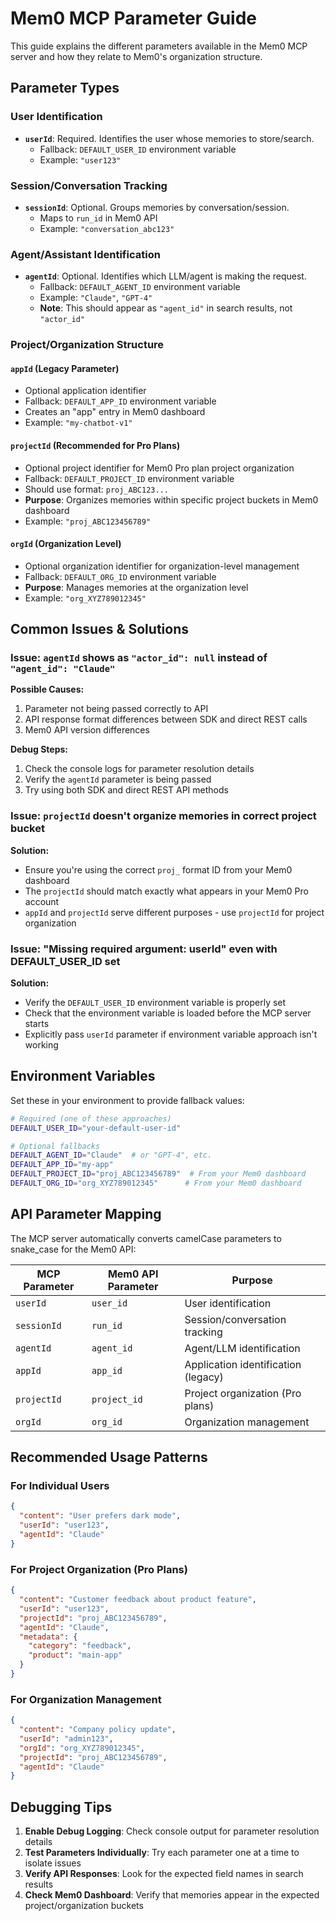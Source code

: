 # Mem0 MCP Parameter Guide

This guide explains the different parameters available in the Mem0 MCP server and how they relate to Mem0's organization structure.

## Parameter Types

### User Identification
- **`userId`**: Required. Identifies the user whose memories to store/search. 
  - Fallback: `DEFAULT_USER_ID` environment variable
  - Example: `"user123"`

### Session/Conversation Tracking  
- **`sessionId`**: Optional. Groups memories by conversation/session.
  - Maps to `run_id` in Mem0 API
  - Example: `"conversation_abc123"`

### Agent/Assistant Identification
- **`agentId`**: Optional. Identifies which LLM/agent is making the request.
  - Fallback: `DEFAULT_AGENT_ID` environment variable  
  - Example: `"Claude"`, `"GPT-4"`
  - **Note**: This should appear as `"agent_id"` in search results, not `"actor_id"`

### Project/Organization Structure

#### **`appId`** (Legacy Parameter)
- Optional application identifier
- Fallback: `DEFAULT_APP_ID` environment variable
- Creates an "app" entry in Mem0 dashboard
- Example: `"my-chatbot-v1"`

#### **`projectId`** (Recommended for Pro Plans)
- Optional project identifier for Mem0 Pro plan project organization
- Fallback: `DEFAULT_PROJECT_ID` environment variable
- Should use format: `proj_ABC123...`
- **Purpose**: Organizes memories within specific project buckets in Mem0 dashboard
- Example: `"proj_ABC123456789"`

#### **`orgId`** (Organization Level)
- Optional organization identifier for organization-level management
- Fallback: `DEFAULT_ORG_ID` environment variable
- **Purpose**: Manages memories at the organization level
- Example: `"org_XYZ789012345"`

## Common Issues & Solutions

### Issue: `agentId` shows as `"actor_id": null` instead of `"agent_id": "Claude"`
**Possible Causes:**
1. Parameter not being passed correctly to API
2. API response format differences between SDK and direct REST calls
3. Mem0 API version differences

**Debug Steps:**
1. Check the console logs for parameter resolution details
2. Verify the `agentId` parameter is being passed
3. Try using both SDK and direct REST API methods

### Issue: `projectId` doesn't organize memories in correct project bucket
**Solution:**
- Ensure you're using the correct `proj_` format ID from your Mem0 dashboard
- The `projectId` should match exactly what appears in your Mem0 Pro account
- `appId` and `projectId` serve different purposes - use `projectId` for project organization

### Issue: "Missing required argument: userId" even with DEFAULT_USER_ID set
**Solution:**
- Verify the `DEFAULT_USER_ID` environment variable is properly set
- Check that the environment variable is loaded before the MCP server starts
- Explicitly pass `userId` parameter if environment variable approach isn't working

## Environment Variables

Set these in your environment to provide fallback values:

```bash
# Required (one of these approaches)
DEFAULT_USER_ID="your-default-user-id"

# Optional fallbacks
DEFAULT_AGENT_ID="Claude"  # or "GPT-4", etc.
DEFAULT_APP_ID="my-app"
DEFAULT_PROJECT_ID="proj_ABC123456789"  # From your Mem0 dashboard
DEFAULT_ORG_ID="org_XYZ789012345"      # From your Mem0 dashboard
```

## API Parameter Mapping

The MCP server automatically converts camelCase parameters to snake_case for the Mem0 API:

| MCP Parameter | Mem0 API Parameter | Purpose |
|---------------|-------------------|---------|
| `userId` | `user_id` | User identification |
| `sessionId` | `run_id` | Session/conversation tracking |
| `agentId` | `agent_id` | Agent/LLM identification |
| `appId` | `app_id` | Application identification (legacy) |
| `projectId` | `project_id` | Project organization (Pro plans) |
| `orgId` | `org_id` | Organization management |

## Recommended Usage Patterns

### For Individual Users
```json
{
  "content": "User prefers dark mode",
  "userId": "user123",
  "agentId": "Claude"
}
```

### For Project Organization (Pro Plans)
```json
{
  "content": "Customer feedback about product feature",
  "userId": "user123", 
  "projectId": "proj_ABC123456789",
  "agentId": "Claude",
  "metadata": {
    "category": "feedback",
    "product": "main-app"
  }
}
```

### For Organization Management
```json
{
  "content": "Company policy update",
  "userId": "admin123",
  "orgId": "org_XYZ789012345", 
  "projectId": "proj_ABC123456789",
  "agentId": "Claude"
}
```

## Debugging Tips

1. **Enable Debug Logging**: Check console output for parameter resolution details
2. **Test Parameters Individually**: Try each parameter one at a time to isolate issues
3. **Verify API Responses**: Look for the expected field names in search results
4. **Check Mem0 Dashboard**: Verify that memories appear in the expected project/organization buckets
